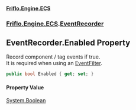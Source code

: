 #### [Friflo.Engine.ECS](index.md 'index')
### [Friflo.Engine.ECS](Friflo.Engine.ECS.md 'Friflo.Engine.ECS').[EventRecorder](EventRecorder.md 'Friflo.Engine.ECS.EventRecorder')

## EventRecorder.Enabled Property

Record component / tag events if true.<br/> It is required when using an [EventFilter](EventFilter.md 'Friflo.Engine.ECS.EventFilter').

```csharp
public bool Enabled { get; set; }
```

#### Property Value
[System.Boolean](https://docs.microsoft.com/en-us/dotnet/api/System.Boolean 'System.Boolean')